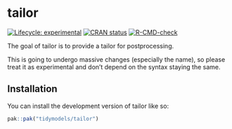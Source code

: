 
<!-- README.md is generated from README.Rmd. Please edit that file -->

# tailor

<!-- badges: start -->

[![Lifecycle:
experimental](https://img.shields.io/badge/lifecycle-experimental-orange.svg)](https://lifecycle.r-lib.org/articles/stages.html#experimental)
[![CRAN
status](https://www.r-pkg.org/badges/version/tailor)](https://CRAN.R-project.org/package=tailor)
[![R-CMD-check](https://github.com/tidymodels/tailor/actions/workflows/R-CMD-check.yaml/badge.svg)](https://github.com/tidymodels/tailor/actions/workflows/R-CMD-check.yaml)
<!-- badges: end -->

The goal of tailor is to provide a tailor for postprocessing.

This is going to undergo massive changes (especially the name), so
please treat it as experimental and don’t depend on the syntax staying
the same.

## Installation

You can install the development version of tailor like so:

``` r
pak::pak("tidymodels/tailor")
```
